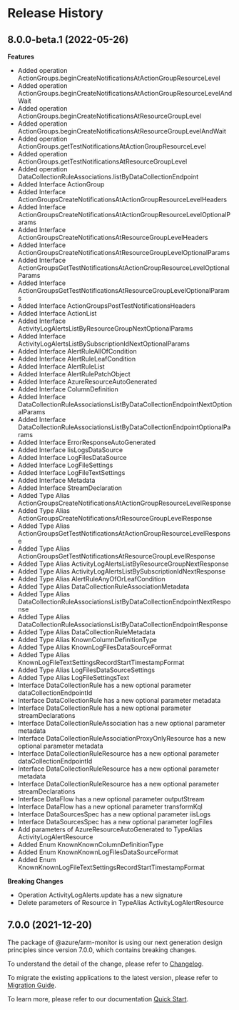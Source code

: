 # Release History
    
## 8.0.0-beta.1 (2022-05-26)
    
**Features**

  - Added operation ActionGroups.beginCreateNotificationsAtActionGroupResourceLevel
  - Added operation ActionGroups.beginCreateNotificationsAtActionGroupResourceLevelAndWait
  - Added operation ActionGroups.beginCreateNotificationsAtResourceGroupLevel
  - Added operation ActionGroups.beginCreateNotificationsAtResourceGroupLevelAndWait
  - Added operation ActionGroups.getTestNotificationsAtActionGroupResourceLevel
  - Added operation ActionGroups.getTestNotificationsAtResourceGroupLevel
  - Added operation DataCollectionRuleAssociations.listByDataCollectionEndpoint
  - Added Interface ActionGroup
  - Added Interface ActionGroupsCreateNotificationsAtActionGroupResourceLevelHeaders
  - Added Interface ActionGroupsCreateNotificationsAtActionGroupResourceLevelOptionalParams
  - Added Interface ActionGroupsCreateNotificationsAtResourceGroupLevelHeaders
  - Added Interface ActionGroupsCreateNotificationsAtResourceGroupLevelOptionalParams
  - Added Interface ActionGroupsGetTestNotificationsAtActionGroupResourceLevelOptionalParams
  - Added Interface ActionGroupsGetTestNotificationsAtResourceGroupLevelOptionalParams
  - Added Interface ActionGroupsPostTestNotificationsHeaders
  - Added Interface ActionList
  - Added Interface ActivityLogAlertsListByResourceGroupNextOptionalParams
  - Added Interface ActivityLogAlertsListBySubscriptionIdNextOptionalParams
  - Added Interface AlertRuleAllOfCondition
  - Added Interface AlertRuleLeafCondition
  - Added Interface AlertRuleList
  - Added Interface AlertRulePatchObject
  - Added Interface AzureResourceAutoGenerated
  - Added Interface ColumnDefinition
  - Added Interface DataCollectionRuleAssociationsListByDataCollectionEndpointNextOptionalParams
  - Added Interface DataCollectionRuleAssociationsListByDataCollectionEndpointOptionalParams
  - Added Interface ErrorResponseAutoGenerated
  - Added Interface IisLogsDataSource
  - Added Interface LogFilesDataSource
  - Added Interface LogFileSettings
  - Added Interface LogFileTextSettings
  - Added Interface Metadata
  - Added Interface StreamDeclaration
  - Added Type Alias ActionGroupsCreateNotificationsAtActionGroupResourceLevelResponse
  - Added Type Alias ActionGroupsCreateNotificationsAtResourceGroupLevelResponse
  - Added Type Alias ActionGroupsGetTestNotificationsAtActionGroupResourceLevelResponse
  - Added Type Alias ActionGroupsGetTestNotificationsAtResourceGroupLevelResponse
  - Added Type Alias ActivityLogAlertsListByResourceGroupNextResponse
  - Added Type Alias ActivityLogAlertsListBySubscriptionIdNextResponse
  - Added Type Alias AlertRuleAnyOfOrLeafCondition
  - Added Type Alias DataCollectionRuleAssociationMetadata
  - Added Type Alias DataCollectionRuleAssociationsListByDataCollectionEndpointNextResponse
  - Added Type Alias DataCollectionRuleAssociationsListByDataCollectionEndpointResponse
  - Added Type Alias DataCollectionRuleMetadata
  - Added Type Alias KnownColumnDefinitionType
  - Added Type Alias KnownLogFilesDataSourceFormat
  - Added Type Alias KnownLogFileTextSettingsRecordStartTimestampFormat
  - Added Type Alias LogFilesDataSourceSettings
  - Added Type Alias LogFileSettingsText
  - Interface DataCollectionRule has a new optional parameter dataCollectionEndpointId
  - Interface DataCollectionRule has a new optional parameter metadata
  - Interface DataCollectionRule has a new optional parameter streamDeclarations
  - Interface DataCollectionRuleAssociation has a new optional parameter metadata
  - Interface DataCollectionRuleAssociationProxyOnlyResource has a new optional parameter metadata
  - Interface DataCollectionRuleResource has a new optional parameter dataCollectionEndpointId
  - Interface DataCollectionRuleResource has a new optional parameter metadata
  - Interface DataCollectionRuleResource has a new optional parameter streamDeclarations
  - Interface DataFlow has a new optional parameter outputStream
  - Interface DataFlow has a new optional parameter transformKql
  - Interface DataSourcesSpec has a new optional parameter iisLogs
  - Interface DataSourcesSpec has a new optional parameter logFiles
  - Add parameters of AzureResourceAutoGenerated to TypeAlias ActivityLogAlertResource
  - Added Enum KnownKnownColumnDefinitionType
  - Added Enum KnownKnownLogFilesDataSourceFormat
  - Added Enum KnownKnownLogFileTextSettingsRecordStartTimestampFormat

**Breaking Changes**

  - Operation ActivityLogAlerts.update has a new signature
  - Delete parameters of Resource in TypeAlias ActivityLogAlertResource
    
    
## 7.0.0 (2021-12-20)

The package of @azure/arm-monitor is using our next generation design principles since version 7.0.0, which contains breaking changes.

To understand the detail of the change, please refer to [Changelog](https://aka.ms/js-track2-changelog).

To migrate the existing applications to the latest version, please refer to [Migration Guide](https://aka.ms/js-track2-migration-guide).

To learn more, please refer to our documentation [Quick Start](https://aka.ms/js-track2-quickstart).
